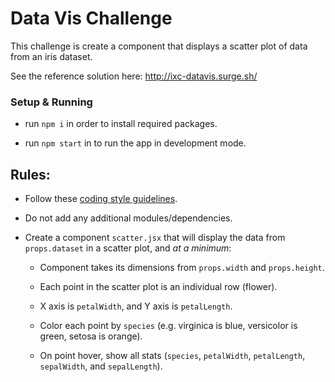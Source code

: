 # Data Vis Challenge

This challenge is create a component that displays a scatter plot of data from an iris dataset.

See the reference solution here: http://ixc-datavis.surge.sh/

### Setup & Running

*  run ```npm i``` in order to install required packages.

* run `npm start` in to run the app in development mode.

## Rules:

* Follow these [coding style guidelines](https://gist.github.com/davidguttman/9fbdd0e9ee1fb3b33f5cf693195f2edb#code-style).

* Do not add any additional modules/dependencies.

* Create a component `scatter.jsx` that will display the data from `props.dataset` in a scatter plot, and _at a minimum_:

  * Component takes its dimensions from `props.width` and `props.height`.

  * Each point in the scatter plot is an individual row (flower).

  * X axis is `petalWidth`, and Y axis is `petalLength`.

  * Color each point by `species` (e.g. virginica is blue, versicolor is green, setosa is orange).

  * On point hover, show all stats (`species`, `petalWidth`, `petalLength`, `sepalWidth`, and `sepalLength`).
